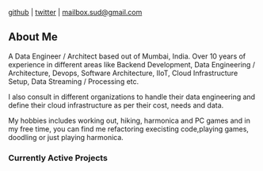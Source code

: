 [github](https://www.github.com/sudhanshu-chauhan) | [twitter](https://twitter.com/Sud_daemon) | mailbox.sud@gmail.com

## About Me

A Data Engineer / Architect based out of Mumbai, India.
Over 10 years of experience in different areas like Backend Development, 
Data Engineering / Architecture, Devops, Software Architecture, IIoT, 
Cloud Infrastructure Setup, Data Streaming / Processing etc.

I also consult in different organizations to handle their data engineering
and define their cloud infrastructure as per their cost, needs and data.

My hobbies includes working out, hiking, harmonica and PC games and in my 
free time, you can find me refactoring execisting code,playing games, doodling 
or just playing harmonica.

### Currently Active Projects
